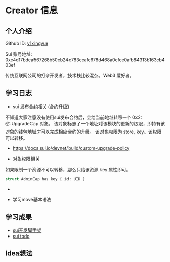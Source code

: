 # Creator 信息

## 个人介绍

Github ID: [v1xingyue](https://github.com/v1xingyue)

Sui 账号地址: 0xc4d17bdea567268b50cb24c783ccafc678d468a0cfce0afb84313b163cb403ef

传统互联网公司的打杂开发者，技术栈比较混杂。Web3 爱好者。

## 学习日志

- sui 发布合约相关 (合约升级)

不知道大家注意没有使用sui发布合约后，会给当前地址转移一个  0x2::package::UpgradeCap 对象。
该对象标志了一个地址对该模块的更新的权限，即持有该对象的钱包地址才可以完成相应合约的升级。
该对象权限为 store, key。该权限可以转移。

* https://docs.sui.io/devnet/build/custom-upgrade-policy

- 对象权限相关

如果限制一个资源不可以转移，那么只给该资源 key 属性即可。

```rust
struct AdminCap has key { id: UID }
```

- 

- 学习move基本语法

## 学习成果

- [sui开发脚手架](https://github.com/v1xingyue/scaffold-sui)
- [sui todo](https://github.com/v1xingyue/sui-todo)

## Idea想法
